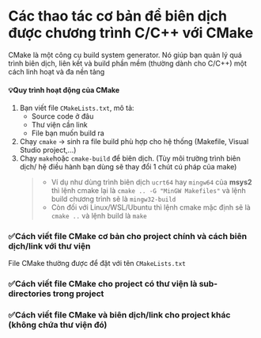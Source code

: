 # Các thao tác cơ bản để biên dịch được chương trình C/C++ với CMake #
CMake là một công cụ build system generator. Nó giúp bạn quản lý quá trình biên dịch, liên kết và build phần mềm (thường dành cho C/C++) một cách linh hoạt và đa nền tảng 
#### **💡Quy trình hoạt động của CMake** ####
1. Bạn viết file `CMakeLists.txt`, mô tả:
   * Source code ở đâu
   * Thư viện cần link
   * File bạn muốn build ra
2. Chạy `cmake` -> sinh ra file build phù hợp cho hệ thống (Makefile, Visual Studio project,...)
3. Chạy `make`hoặc `cmake-build` để biên dịch. (Tùy môi trường trình biên dịch/ hệ điều hành bạn dùng sẽ thay đổi 1 chút cú pháp của make)
   > * Ví dụ như dùng trình biên dịch `ucrt64` hay `mingw64` của **msys2** thì lệnh cmake lại là `cmake .. -G "MinGW Makefiles"` và lệnh build chương trình sẽ là `mingw32-build`
   > * Còn đối với Linux/WSL/Ubuntu thì lệnh cmake mặc định sẽ là `cmake ..` và lệnh build là `make`
### **✅Cách viết file CMake cơ bản cho project chính và cách biên dịch/link với thư viện** ###
File CMake thường được để đặt với tên `CMakeLists.txt`
### **✅Cách viết file CMake cho project có thư viện là sub-directories trong project** ###

### **✅Cách viết file CMake và biên dịch/link cho project khác (không chứa thư viện đó)** ###
